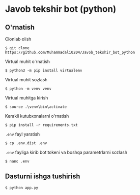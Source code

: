 # Javob tekshir bot (python)

## O'rnatish

Clonlab olish
```shell
$ git clone https://github.com/Muhammadali0204/Javob_tekshir_bot_python
```
Virtual muhit o'rnatish
```shell
$ python3 -m pip install virtualenv
```

Virtual muhit sozlash
```shell
$ python -m venv venv
```

Virtual muhitga kirish
```shell
$ source .\venv\bin\activate
```

Kerakli kutubxonalarni o'rnatish
```shell
$ pip install -r requirements.txt
```

`.env` fayl yaratish
```shell
$ cp .env.dist .env
```

`.env` fayliga kirib bot tokeni va boshqa parametrlarni sozlash
```shell
$ nano .env
```


## Dasturni ishga tushirish
```shell
$ python app.py
```
